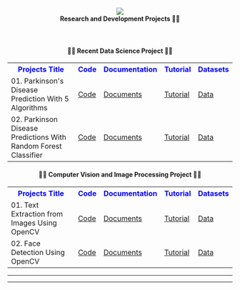 <div align="center">
      <h4> <img src="https://github.com/rishantenis/rishantenis/blob/main/Teni_AI.jpg" ><br/>Research and Development Projects 🤖🔬</h4>
     </div>
<p align="center"> <a href="https://rishantenis.github.io/" target="_blank"><img alt="" src="https://img.shields.io/badge/Website-EA4C89?style=normal&logo=dribbble&logoColor=white" style="vertical-align:center" /></a> <a href="https://twitter.com/rishantenis" target="_blank"><img alt="" src="https://img.shields.io/badge/Twitter-1DA1F2?style=normal&logo=twitter&logoColor=white" style="vertical-align:center" /></a> <a href="https://www.facebook.com/rishantenis" target="_blank"><img alt="" src="https://img.shields.io/badge/Facebook-1877F2?style=normal&logo=facebook&logoColor=white" style="vertical-align:center" /></a> <a href="https://www.instagram.com/rishantenis/" target="_blank"><img alt="" src="https://img.shields.io/badge/Instagram-E4405F?style=normal&logo=instagram&logoColor=white" style="vertical-align:center" /></a> <a href="https://www.linkedin.com/in/rishantenis/}" target="_blank"><img alt="" src="https://img.shields.io/badge/LinkedIn-0077B5?style=normal&logo=linkedin&logoColor=white" style="vertical-align:center" /></a> </p>

<html>
<body>

<center><h4>👨‍💻 Recent Data Science Project 👨‍💻</h4></center>

<table id="customers">
  <tr>
    <center><th style="color:blue;">Projects Title </th></center>
    <center><th style="color:blue;">Code</th></center>
    <center><th style="color:blue;">Documentation</th></center>
    <center><th style="color:blue;">Tutorial</th></center>
    <center><th style="color:blue;">Datasets</th></center>
  </tr>
  <tr>
    <td>01. Parkinson's Disease Prediction With 5 Algorithms </td>
    <td><a href="https://github.com/rishantenis/Research-and-Development-Projects/tree/main/Data%20Science%20Projects/Parkinson's%20Disease%20Prediction%20With%205%20Algorithms">Code</a></td>
    <td><a href="https://rishantenis.github.io//category/tensorflow-developers-roadmap/">Documents</a></td>
    <td><a href="https://youtu.be/tenis">Tutorial</a></td>
    <td><a href="https://github.com/rishantenis/Research-and-Development-Projects/tree/main/Data%20Science%20Projects/101.%20Parkinson%20Disease%20Predictions%20With%20Random%20Forest%20Classifier/Datasets">Data</a></td>
  </tr>

  <tr>
    <td>02. Parkinson Disease Predictions With Random Forest Classifier </td>
    <td><a href="https://github.com/rishantenis/Research-and-Development-Projects/tree/main/Data%20Science%20Projects/101.%20Parkinson%20Disease%20Predictions%20With%20Random%20Forest%20Classifier">Code</a></td>
    <td><a href="https://rishantenis.github.io//category/tensorflow-developers-roadmap/">Documents</a></td>
    <td><a href="https://youtube.be/tenis">Tutorial</a></td>
    <td><a href="https://github.com/rishantenis/Research-and-Development-Projects/tree/main/Data%20Science%20Projects/101.%20Parkinson%20Disease%20Predictions%20With%20Random%20Forest%20Classifier/Datasets">Data</a></td>
  </tr>

</table>

<html>
<body>

<center><h4>👨‍💻 Computer Vision and Image Processing Project 👨‍💻</h4></center>

<table id="customers">
  <tr>
    <center><th style="color:blue;">Projects Title </th></center>
    <center><th style="color:blue;">Code</th></center>
    <center><th style="color:blue;">Documentation</th></center>
    <center><th style="color:blue;">Tutorial</th></center>
    <center><th style="color:blue;">Datasets</th></center>
  </tr>
  <tr>
    <td>01. Text Extraction from Images Using OpenCV </td>
    <td><a href="https://github.com/rishantenis/Fundamentals-of-Computer-Vision-and-Image-Processing/tree/main/Projects/Project%2001%3A%20Text%20Extraction%20from%20Images">Code</a></td>
    <td><a href="https://rishantenis.github.io//category/tensorflow-developers-roadmap/">Documents</a></td>
    <td><a href="https://youtu.be/tenis">Tutorial</a></td>
    <td><a href="https://github.com/rishatenis/Fundamentals-of-Computer-Vision-and-Image-Processing/tree/main/Projects/Project%2001%3A%20Text%20Extraction%20from%20Images">Data</a></td>
  </tr>

  <tr>
    <td>02. Face Detection Using OpenCV </td>
    <td><a href="https://github.com/rishantenis/Research-and-Development-Projects/tree/main/Data%20Science%20Projects/101.%20Parkinson%20Disease%20Predictions%20With%20Random%20Forest%20Classifier">Code</a></td>
    <td><a href="https://rishantenis.github.io//category/tensorflow-developers-roadmap/">Documents</a></td>
    <td><a href="https://youtu.be/tenis">Tutorial</a></td>
    <td><a href="https://github.com/rishantenis/Fundamentals-of-Computer-Vision-and-Image-Processing/tree/main/Projects/Project%2002%3A%20Face%20Detection">Data</a></td>
  </tr>

</table>

</body>
</html>

---------------------------------------------------------------------------------------------------------------------------------------
----------------------------------------------------------------------
